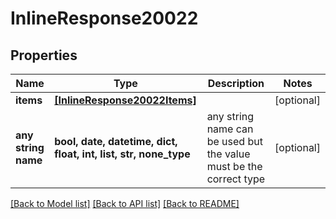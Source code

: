 # InlineResponse20022


## Properties
Name | Type | Description | Notes
------------ | ------------- | ------------- | -------------
**items** | [**[InlineResponse20022Items]**](InlineResponse20022Items.md) |  | [optional] 
**any string name** | **bool, date, datetime, dict, float, int, list, str, none_type** | any string name can be used but the value must be the correct type | [optional]

[[Back to Model list]](../README.md#documentation-for-models) [[Back to API list]](../README.md#documentation-for-api-endpoints) [[Back to README]](../README.md)


